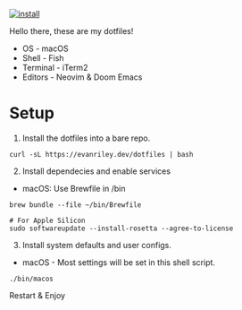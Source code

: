 [![install](https://github.com/evanriley/config/actions/workflows/install.yml/badge.svg)](https://github.com/evanriley/config/actions/workflows/install.yml)

Hello there, these are my dotfiles!

- OS - macOS
- Shell - Fish
- Terminal - iTerm2
- Editors - Neovim & Doom Emacs

# Setup

1. Install the dotfiles into a bare repo.

```shell
curl -sL https://evanriley.dev/dotfiles | bash
```

2. Install dependecies and enable services

- macOS: Use Brewfile in /bin

```shell
brew bundle --file ~/bin/Brewfile

# For Apple Silicon
sudo softwareupdate --install-rosetta --agree-to-license
```

3. Install system defaults and user configs.

- macOS - Most settings will be set in this shell script.

```shell
./bin/macos
```

Restart & Enjoy
